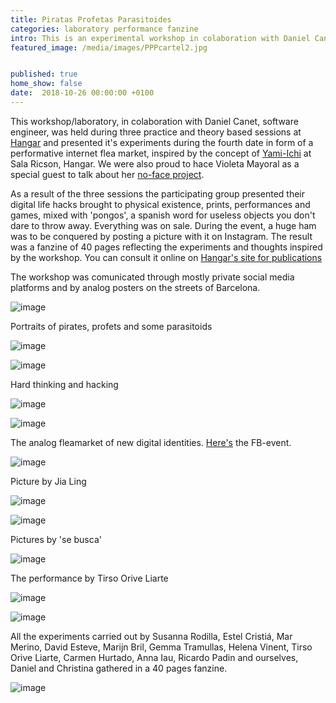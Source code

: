 ```yaml
---
title: Piratas Profetas Parasitoides
categories: laboratory performance fanzine
intro: This is an experimental workshop in colaboration with Daniel Canet to reconfigure our digital identities and play with social media platforms.
featured_image: /media/images/PPPcartel2.jpg


published: true
home_show: false
date:  2018-10-26 00:00:00 +0100
---
```

This workshop/laboratory, in colaboration with Daniel Canet, software engineer, was held during three practice and theory based sessions at [Hangar](https://hangar.org/es/publicacions/ppp/) and presented it's experiments during the fourth date in form of a performative internet flea market, inspired by the concept of [Yami-Ichi](http://yami-ichi.biz/) at Sala Ricson, Hangar. We were also proud to hace Violeta Mayoral as a special guest to talk about her [no-face project](https://www.instagram.com/thenoface_project/).

As a result of the three sessions the participating group presented their digital life hacks brought to physical existence, prints, performances and games, mixed with 'pongos', a spanish word for useless objects you don't dare to throw away. Everything was on sale.
During the event, a huge ham was to be conquered by posting a picture with it on Instagram.
The result was a fanzine of 40 pages reflecting the experiments and thoughts inspired by the workshop. You can consult it online on [Hangar's site for publications](https://hangar.org/es/category/publicacions/)


The workshop was comunicated through mostly private social media platforms and by analog posters on the streets of Barcelona.

![image](/media/images/PPP.jpg)

Portraits of pirates, profets and some parasitoids

![image](/media/images/PPPnosotras.jpg)

![image](/media/images/PPPnosotras2.jpg)

Hard thinking and hacking

![image](/media/images/PPPthink.jpg)

![image](/media/images/PPPthink2.jpg)

The analog fleamarket of new digital identities. [Here's](https://www.facebook.com/events/1905706412827834/) the FB-event.

![image](/media/images/PPPmarket1.jpg)

Picture by Jia Ling

![image](/media/images/PPPmarket2.jpg)

![image](/media/images/PPPmarket3.jpg)

Pictures by 'se busca'

![image](/media/images/PPPmarket4.jpg)

The performance by Tirso Orive Liarte

![image](/media/images/PPPperformance1.jpg)

![image](/media/images/PPPperformance2.jpg)

All the experiments carried out by Susanna Rodilla, Estel Cristiá, Mar Merino, David Esteve, Marijn Bril, Gemma Tramullas, Helena Vinent, Tirso Orive Liarte, Carmen Hurtado, Anna Iau, Ricardo Padin and ourselves, Daniel and Christina gathered in a 40 pages fanzine.

![image](/media/images/PPPfanzine.jpg)

